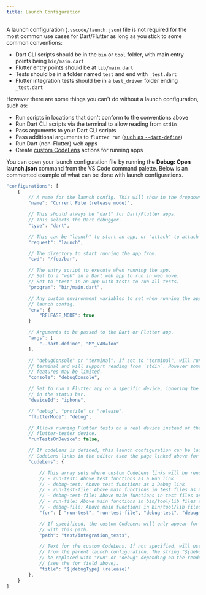 ```yaml
---
title: Launch Configuration
---
```


A launch configuration (`.vscode/launch.json`) file is not required for the most common use cases for Dart/Flutter as long as you stick to some common conventions:

- Dart CLI scripts should be in the `bin` or `tool` folder, with main entry points being `bin/main.dart`
- Flutter entry points should be at `lib/main.dart`
- Tests should be in a folder named `test` and end with `_test.dart`
- Flutter integration tests should be in a `test_driver` folder ending `_test.dart`

However there are some things you can't do without a launch configuration, such as:

- Run scripts in locations that don't conform to the conventions above
- Run Dart CLI scripts via the terminal to allow reading from `stdin`
- Pass arguments to your Dart CLI scripts
- Pass additional arguments to `flutter run` ([such as `--dart-define`](/docs/using-dart-define-in-flutter/))
- Run Dart (non-Flutter) web apps
- Create [custom CodeLens](/docs/custom-codelens/) actions for running apps

You can open your launch configuration file by running the **Debug: Open launch.json** command from the VS Code command palette. Below is an commented example of what can be done with launch configurations.

```js
"configurations": [
	{
		// A name for the launch config. This will show in the dropdown on the Run side bar.
		"name": "Current File (release mode)",

		// This should always be "dart" for Dart/Flutter apps.
		// This selects the Dart debugger.
		"type": "dart",

		// This can be "launch" to start an app, or "attach" to attach to an existing app.
		"request": "launch",

		// The directory to start running the app from.
		"cwd": "/foo/bar",

		// The entry script to execute when running the app.
		// Set to a "web" in a Dart web app to run in web move.
		// Set to "test" in an app with tests to run all tests.
		"program": "bin/main.dart",

		// Any custom environment variables to set when running the app with this
		// launch config.
		"env": {
			"RELEASE_MODE": true
		}

		// Arguments to be passed to the Dart or Flutter app.
		"args": [
			"--dart-define", "MY_VAR=foo"
		],

		// "debugConsole" or "terminal". If set to "terminal", will run in the built-in
		// terminal and will support reading from `stdin`. However some other debug
		// features may be limited.
		"console": "debugConsole",

		// Set to run a Flutter app on a specific device, ignoring the device selected
		// in the status bar.
		"deviceId": "iphone",

		// "debug", "profile" or "release".
		"flutterMode": "debug",

		// Allows running Flutter tests on a real device instead of the default headless
		// flutter-tester device.
		"runTestsOnDevice": false,

		// If codeLens is defined, this launch configuration can be launched from custom
		// CodeLens links in the editor (see the page linked above for more info).
		"codeLens": {

			// This array sets where custom CodeLens links will be rendered:
			// - run-test: Above test functions as a Run link
			// - debug-test: Above test functions as a Debug link
			// - run-test-file: Above main functions in test files as a Run link
			// - debug-test-file: Above main functions in test files as a Debug link
			// - run-file: Above main functions in bin/tool/lib files as a Run link
			// - debug-file: Above main functions in bin/tool/lib files as a Debug link
			"for": [ "run-test", "run-test-file", "debug-test", "debug-test-file" ],

			// If specificed, the custom CodeLens will only appear for files that begin
			// with this path.
			"path": "test/integration_tests",

			// Text for the custom CodeLens. If not specified, will use the name field
			// from the parent launch configuration. The string "${debugType}" here will
			// be replaced with "run" or "debug" depending on the rendered position
			// (see the for field above).
			"title": "${debugType} (release)"
		},
	}
]
```
